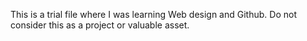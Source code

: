 This is a trial file where I was learning Web design and Github. 
Do not consider this as a project or valuable asset.
